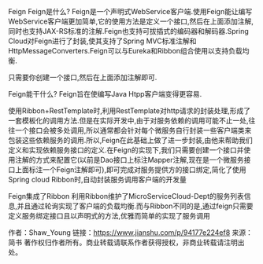 Feign
Feign是什么?
Feign是一个声明式WebService客户端.使用Feign能让编写WebService客户端更加简单,它的使用方法是定义一个接口,然后在上面添加注解,同时也支持JAX-RS标准的注解.Feign也支持可拔插式的编码器和解码器.Spring Cloud对Feign进行了封装,使其支持了Spring MVC标准注解和HttpMessageConverters.Feign可以与Eureka和Ribbon组合使用以支持负载均衡.

只需要你创建一个接口,然后在上面添加注解即可.

Feign能干什么?
Feign旨在使编写Java Htpp客户端变得更容易.

使用Ribbon+RestTemplate时,利用RestTemplate对http请求的封装处理,形成了一套模板化的调用方法.但是在实际开发中,由于对服务依赖的调用可能不止一处,往往一个接口会被多处调用,所以通常都会针对每个微服务自行封装一些客户端类来包装这些依赖服务的调用.所以,Feign在此基础上做了进一步封装,由他来帮助我们定义和实现依赖服务接口的定义.在Feign的实现下,我们只需要创建一个接口并使用注解的方式来配置它(以前是Dao接口上标注Mapper注解,现在是一个微服务接口上面标注一个Feign注解即可),即可完成对服务提供方的接口绑定,简化了使用Spring cloud Ribbon时,自动封装服务调用客户端的开发量

Feign集成了Ribbon
利用Ribbon维护了MicroServiceCloud-Dept的服务列表信息,并且通过轮询实现了客户端的负载均衡.而与Ribbon不同的是,通过feign只需要定义服务绑定接口且以声明式的方法,优雅而简单的实现了服务调用

作者：Shaw_Young
链接：https://www.jianshu.com/p/94177e224ef8
来源：简书
著作权归作者所有。商业转载请联系作者获得授权，非商业转载请注明出处。
